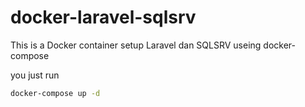 # docker-laravel-sqlsrv
This is a Docker container setup Laravel dan SQLSRV useing docker-compose

you just run 
```bash
docker-compose up -d
```
